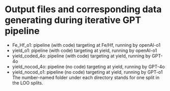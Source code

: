 # Output files and corresponding data generating during iterative GPT pipeline

- Fe_Hf_o1: pipeline (with code) targeting at Fe/Hf, running by openAI-o1
- yield_o1: pipeline (with code) targeting at yield, running by openAI-o1
- yield_coded_4o: pipeline (with code) targeting at yield, running by GPT-4o
- yield_nocod_4o: pipeline (no code) targeting at yield, running by GPT-4o
- yield_nocod_o1: pipeline (no code) targeting at yield, running by GPT-o1
The number-named folder under each directory stands for one split in the LOO splits.